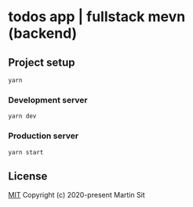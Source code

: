 # todos app | fullstack mevn (backend)

## Project setup

```
yarn
```

### Development server

```
yarn dev
```

### Production server

```
yarn start
```

## License

[MIT](http://opensource.org/licenses/MIT)
Copyright (c) 2020-present Martin Sit
